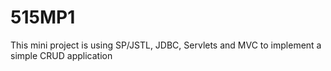 515MP1
======

This mini project is using SP/JSTL, JDBC, Servlets and MVC to implement a simple CRUD application
